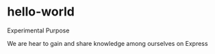# hello-world
Experimental Purpose

We are hear to gain and share knowledge among ourselves on Express
